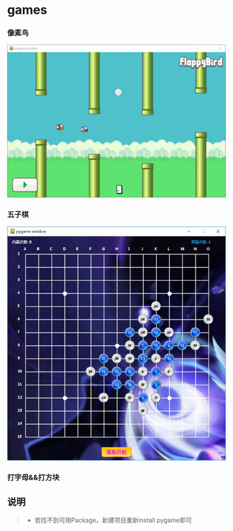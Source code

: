 games
===

### 像素鸟

![运行截图](./show/flappybird.png)


### 五子棋

![运行截图](./show/gobang.jpg)

### 打字母&&打方块

说明
-----
>* 若找不到可用Package，新建项目重新install pygame即可




